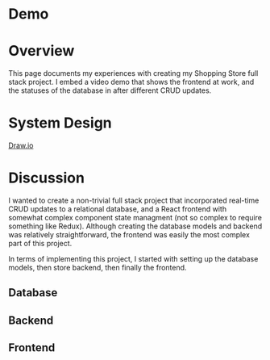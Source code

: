 # Demo

# Overview
This page documents my experiences with creating my Shopping Store full stack project. I embed a video demo that shows the frontend at work, and the statuses of the database in after different CRUD updates.

# System Design
[Draw.io](https://drive.google.com/file/d/1inmYJVW4eI7bh-OSSD19OOobevA2uMLM/view?usp=drive_link)

# Discussion
I wanted to create a non-trivial full stack project that incorporated real-time CRUD updates to a relational database, and a React frontend with somewhat complex component state managment (not so complex to require something like Redux). Although creating the database models and backend was relatively straightforward, the frontend was easily the most complex part of this project.

In terms of implementing this project, I started with setting up the database models, then store backend, then finally the frontend. 

## Database

## Backend

## Frontend

